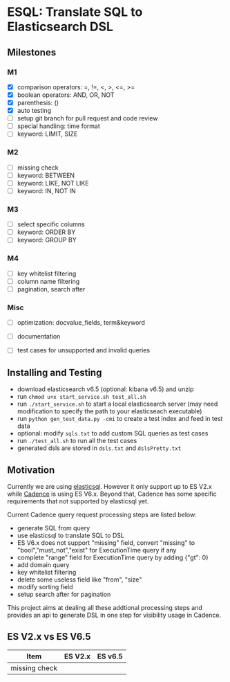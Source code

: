 # ESQL: Translate SQL to Elasticsearch DSL

## Milestones

### M1
- [x] comparison operators: =, !=, <, >, <=, >=
- [x] boolean operators: AND, OR, NOT
- [x] parenthesis: ()
- [x] auto testing
- [ ] setup git branch for pull request and code review
- [ ] special handling: time format
- [ ] keyword: LIMIT, SIZE

### M2
- [ ] missing check
- [ ] keyword: BETWEEN
- [ ] keyword: LIKE, NOT LIKE
- [ ] keyword: IN, NOT IN

### M3
- [ ] select specific columns
- [ ] keyword: ORDER BY
- [ ] keyword: GROUP BY

### M4
- [ ] key whitelist filtering
- [ ] column name filtering
- [ ] pagination, search after

### Misc
- [ ] optimization: docvalue_fields, term&keyword
- [ ] documentation
- [ ] test cases for unsupported and invalid queries


## Installing and Testing
- download elasticsearch v6.5 (optional: kibana v6.5) and unzip
- run `chmod u+x start_service.sh test_all.sh`
- run `./start_service.sh` to start a local elasticsearch server (may need modification to specify the path to your elasticseach executable)
- run `python gen_test_data.py -cmi` to create a test index and feed in test data
- optional: modify `sqls.txt` to add custom SQL queries as test cases
- run `./test_all.sh` to run all the test cases
- generated dsls are stored in `dsls.txt` and `dslsPretty.txt`


## Motivation
Currently we are using [elasticsql](https://github.com/cch123/elasticsql). However it only support up to ES V2.x while [Cadence](https://github.com/uber/cadence) is using ES V6.x. Beyond that, Cadence has some specific requirements that not supported by elasticsql yet.

Current Cadence query request processing steps are listed below:
- generate SQL from query
- use elasticsql to translate SQL to DSL
- ES V6.x does not support "missing" field, convert "missing" to "bool","must_not","exist" for ExecutionTime query if any
- complete "range" field for ExecutionTime query by adding {"gt": 0}
- add domain query
- key whitelist filtering
- delete some useless field like "from", "size"
- modify sorting field
- setup search after for pagination

This project aims at dealing all these addtional processing steps and provides an api to generate DSL in one step for visibility usage in Cadence.


## ES V2.x vs ES V6.5
|Item|ES V2.x|ES v6.5|
|:-:|:-:|:-:|
|missing check|||